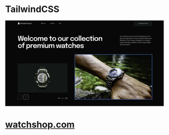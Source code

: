 
# TailwindCSS

![alt text](<Screenshot 2024-10-24 at 18.52.03.png>)

# [watchshop.com](https://watchshopp.netlify.app/)